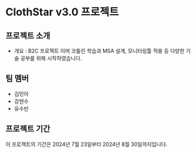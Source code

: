 # ClothStar v3.0 프로젝트

## 프로젝트 소개

- 개요 : B2C 프로젝트 이며 코틀린 학습과 MSA 설계, 모니터링툴 적용 등 다양한 기술 공부를 위해 시작하였습니다.

## 팀 멤버

- 김민아
- 강현수
- 유수빈

## 프로젝트 기간

이 프로젝트의 기간은 2024년 7월 23일부터 2024년 8월 30일까지입니다.
